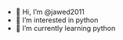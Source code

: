 - 👋 Hi, I’m @jawed2011
- 👀 I’m interested in python
- 🌱 I’m currently learning python

<!---
jawed2011/jawed2011 is a ✨ special ✨ repository because its `README.md` (this file) appears on your GitHub profile.
You can click the Preview link to take a look at your changes.
--->
